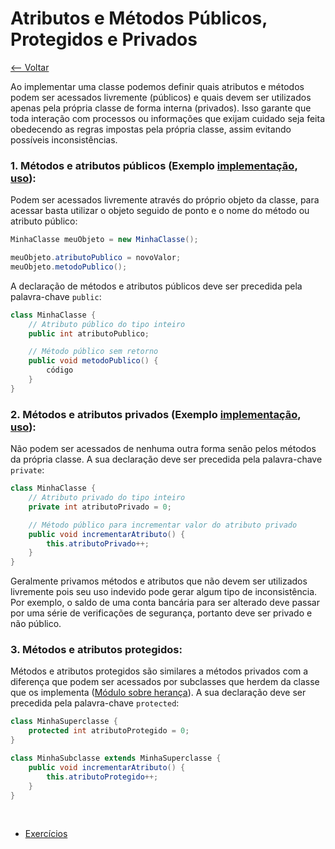 # Atributos e Métodos Públicos, Protegidos e Privados
[<-- Voltar](../README.md)

Ao implementar uma classe podemos definir quais atributos e métodos podem ser acessados livremente (públicos) e quais devem ser utilizados apenas pela própria classe de forma interna (privados). Isso garante que toda interação com processos ou informações que exijam cuidado seja feita obedecendo as regras impostas pela própria classe, assim evitando possíveis inconsistências.

### 1. Métodos e atributos públicos (Exemplo [implementação](./Acumulador.java), [uso](./exemplo.java)):

Podem ser acessados livremente através do próprio objeto da classe, para acessar basta utilizar o objeto seguido de ponto e o nome do método ou atributo público:

```java
MinhaClasse meuObjeto = new MinhaClasse();

meuObjeto.atributoPublico = novoValor;
meuObjeto.metodoPublico();
```

A declaração de métodos e atributos públicos deve ser precedida pela palavra-chave ```public```:

```java
class MinhaClasse {
    // Atributo público do tipo inteiro
    public int atributoPublico;

    // Método público sem retorno
    public void metodoPublico() {
        código
    }
}
```

### 2. Métodos e atributos privados (Exemplo [implementação](./Acumulador.java), [uso](./exemplo.java)):

Não podem ser acessados de nenhuma outra forma senão pelos métodos da própria classe. A sua declaração deve ser precedida pela palavra-chave ```private```:

```java
class MinhaClasse {
    // Atributo privado do tipo inteiro
    private int atributoPrivado = 0;

    // Método público para incrementar valor do atributo privado
    public void incrementarAtributo() {
        this.atributoPrivado++;
    }
}
```

Geralmente privamos métodos e atributos que não devem ser utilizados livremente pois seu uso indevido pode gerar algum tipo de inconsistência. Por exemplo, o saldo de uma conta bancária para ser alterado deve passar por uma série de verificações de segurança, portanto deve ser privado e não público.

### 3. Métodos e atributos protegidos:

Métodos e atributos protegidos são similares a métodos privados com a diferença que podem ser acessados por subclasses que herdem da classe que os implementa ([Módulo sobre herança](../../heranca/README.md)). A sua declaração deve ser precedida pela palavra-chave ```protected```:

```java
class MinhaSuperclasse {
    protected int atributoProtegido = 0;
}

class MinhaSubclasse extends MinhaSuperclasse {
    public void incrementarAtributo() {
        this.atributoProtegido++;
    }
}
```

<br>

- [Exercícios](./exercicios.md)
